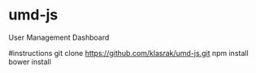 # umd-js
User Management Dashboard

#instructions
git clone https://github.com/klasrak/umd-js.git
npm install
bower install

